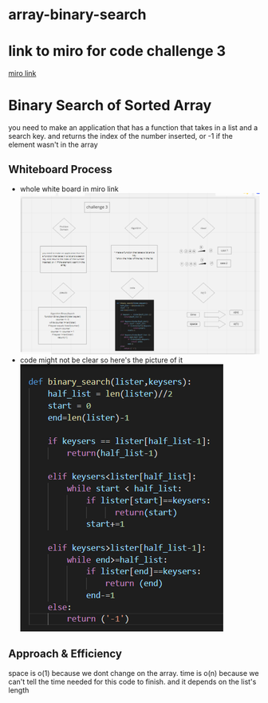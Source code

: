 # array-binary-search

# link to miro for code challenge 3 
[miro link](https://miro.com/app/board/o9J_l5exNKI=/)
# Binary Search of Sorted Array
<!-- Description of the challenge -->
you need to make an application that has a function that takes in a list and a search key. and returns the index of the number inserted, or -1 if the element wasn't in the array
## Whiteboard Process
<!-- Embedded whiteboard image -->
- whole white board in miro link
![challenge 3](Screenshot(270).png)
- code might not be clear so here's the picture of it
![challenge 3](Screenshot(268).png)

## Approach & Efficiency
<!-- What approach did you take? Discuss Why. What is the Big O space/time for this approach? -->
space is o(1) because we dont change on the array.
time is o(n) because we can't tell the time needed for this code to finish. and it depends on the list's length 